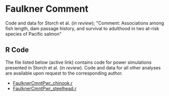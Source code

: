 # Faulkner Comment
Code and data for Storch et al. (*in review*); "Comment: Associations among fish length, dam passage history, and survival to adulthood in two at-risk species of Pacific salmon" 

## R Code
The file listed below (active link) contains code for power simulations presented in Storch et al. (*in review*).  Code and data for all other analyses are available upon request to the corresponding author.

* [FaulknerCmntPwr_chinook.r](https://github.com/FishPC/FaulknerReview/blob/main/readmetest)
* [FaulknerCmntPwr_steelhead.r](https://github.com/FishPC/FaulknerReview/blob/main/readmetest)
